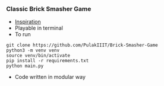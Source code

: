 ### Classic Brick Smasher Game
- [Inspiration](https://dx-ball.ru/)
- Playable in terminal 
- To run 
```shell
git clone https://github.com/PulakIIIT/Brick-Smasher-Game
python3 -m venv venv
source venv/bin/activate
pip install -r requirements.txt
python main.py
```
- Code written in modular way